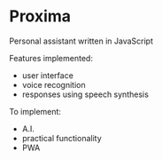 # Proxima
Personal assistant written in JavaScript

Features implemented:
- user interface
- voice recognition
- responses using speech synthesis

To implement:
- A.I.
- practical functionality
- PWA
